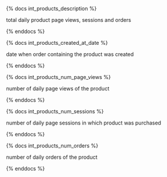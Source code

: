 {% docs int_products_description %}

total daily product page views, sessions and orders

{% enddocs %}

{% docs int_products_created_at_date %}

date when order containing the product was created

{% enddocs %}

{% docs int_products_num_page_views %}

number of daily page views of the product

{% enddocs %}

{% docs int_products_num_sessions %}

number of daily page sessions in which product was purchased

{% enddocs %}

{% docs int_products_num_orders %}

number of daily orders of the product

{% enddocs %}
